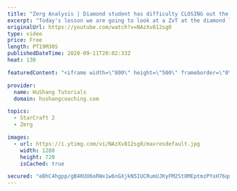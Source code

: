 ```yaml
---
title: "Zerg Analysis | Diamond student has difficulty CLOSING out the MATCH [Starcraft 2]"
excerpt: "Today's lesson we are going to look at a ZvT at the diamond level focusing on the Zerg Analysis. The zerg manages to get into a very strong position but has difficulty closing it out. Let's learn how we can approach this scenario better!  Zerg Analysis | Diamond student has difficulty CLOSING out the"
originalUrl: https://youtube.com/watch?v=NAzXv812sg0
type: video
price: Free
length: PT19M30S
publishedDateTime: 2020-09-11T20:02:33Z
heat: 130

featuredContent: "<iframe width=\"800\" height=\"500\" frameborder=\"0\" src=\"https://www.youtube.com/embed/NAzXv812sg0\" allow=\"accelerometer; autoplay; encrypted-media; gyroscope; picture-in-picture\" allowfullscreen></iframe>"

provider:
  name: HuShang Tutorials
  domain: hushangcoaching.com

topics:
  - StarCraft 2
  - Zerg

images:
  - url: https://i.ytimg.com/vi/NAzXv812sg0/maxresdefault.jpg
    width: 1280
    height: 720
    isCached: true

secured: "eBhC4hgpp/gB4KUU6oRWx1w6nGXjkN5IUCRumUJKyFM2StOMEptmzPYxH76qdphZyHamtiR+AjNnQMxgy+FU6GjKaEOAH4WR3ohtb6MnYlW8tRUJqF+D0LzzNIiDxT2wo704f6HgDpRuYBUdLFQ0Iiv2+qyW008M9opAmHpx16uHYZwPvH1UllBlzRWJDjpwWFB4LV3ViY2q31qIzQAxbubgVjoomAbwWZn2sX65OXNZB6vVIAQPJmY0Bjb3Zgw8Ob+11jQjh9Yc3URxmoqzrGScsboEf0Efwbh9N0YUAflDBz32GF2nafyYkvVaTLzWGO6QkZi1wnm7PTXc91EUMJSTsOnvYU9B6O7wc1ryFOKI+/AW0BoQzGVetpSd4ekJKzMRff8TJPeQax1FDoMVuG5IBwgp1HOOsxXGm+uGP2A=;ZBZPzO29AwSHKvdX1CpGAA=="
---
```


